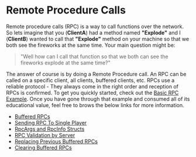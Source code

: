 # Remote Procedure Calls

Remote procedure calls \(RPC\) is a way to call functions over the network. So lets imagine that you \(**ClientA**\) had a method named **"Explode"** and I \(**ClientB**\) wanted to call that **"Explode"** method on your machine so that we both see the fireworks at the same time. Your main question might be:

> "Well how can I call that function so that we both can see the fireworks explode at the same time?"

The answer of course is by doing a Remote Procedure call. An RPC can be called on a specific client, all clients, buffered clients, etc. RPCs use a reliable protocol - They always come in the right order and reception of RPCs is confirmed. To get you quickly started, check out the [Basic RPC Example](https://github.com/andreivreja/ForgeNetworkingRemastered/tree/3e106b6d53966d4ac3b3490b277edc6696d12aeb/GettingStarted/basic-rpc-example.md). Once you have gone through that example and consumed all of its educational value, feel free to brows the below links for more information.

* [Buffered RPCs](https://github.com/andreivreja/ForgeNetworkingRemastered/tree/3e106b6d53966d4ac3b3490b277edc6696d12aeb/docs/mkdocs/docs/NetworkObject/RemoteProcedureCalls/buffered-rpcs/README.md)
* [Sending RPC To Single Player](https://github.com/andreivreja/ForgeNetworkingRemastered/tree/3e106b6d53966d4ac3b3490b277edc6696d12aeb/docs/mkdocs/docs/NetworkObject/RemoteProcedureCalls/sending-rpc-to-a-single-player/README.md)
* [RpcArgs and RpcInfo Structs](https://github.com/andreivreja/ForgeNetworkingRemastered/tree/3e106b6d53966d4ac3b3490b277edc6696d12aeb/docs/mkdocs/docs/NetworkObject/RemoteProcedureCalls/rpcargs-and-rpcinfo-structs/README.md)
* [RPC Validation by Server](https://github.com/andreivreja/ForgeNetworkingRemastered/tree/3e106b6d53966d4ac3b3490b277edc6696d12aeb/docs/mkdocs/docs/NetworkObject/RemoteProcedureCalls/rpc-validation-by-server/README.md)
* [Replacing Previous Buffered RPCs](https://github.com/andreivreja/ForgeNetworkingRemastered/tree/3e106b6d53966d4ac3b3490b277edc6696d12aeb/docs/mkdocs/docs/NetworkObject/RemoteProcedureCalls/replacing-previous-buffered-rpcs/README.md)
* [Clearing Buffered RPCs](https://github.com/andreivreja/ForgeNetworkingRemastered/tree/3e106b6d53966d4ac3b3490b277edc6696d12aeb/docs/mkdocs/docs/NetworkObject/RemoteProcedureCalls/clearing-buffered-rpcs/README.md)

